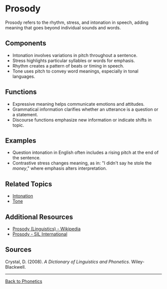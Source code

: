 # Prosody

Prosody refers to the rhythm, stress, and intonation in speech, adding meaning that goes beyond individual sounds and words.

## Components

- Intonation involves variations in pitch throughout a sentence.
- Stress highlights particular syllables or words for emphasis.
- Rhythm creates a pattern of beats or timing in speech.
- Tone uses pitch to convey word meanings, especially in tonal languages.

## Functions

- Expressive meaning helps communicate emotions and attitudes.
- Grammatical information clarifies whether an utterance is a question or a statement.
- Discourse functions emphasize new information or indicate shifts in topic.

## Examples

- Question intonation in English often includes a rising pitch at the end of the sentence.
- Contrastive stress changes meaning, as in: "I didn't say he stole the *money*," where emphasis alters interpretation.

## Related Topics

- [Intonation](Intonation.md)
- [Tone](Tone.md)

## Additional Resources

- [Prosody (Linguistics) - Wikipedia](https://en.wikipedia.org/wiki/Prosody_(linguistics))
- [Prosody - SIL International](https://glossary.sil.org/term/prosody)

## Sources

Crystal, D. (2008). *A Dictionary of Linguistics and Phonetics*. Wiley-Blackwell.

---

[Back to Phonetics](../README.md)
